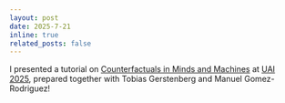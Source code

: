 ```yaml
---
layout: post
date: 2025-7-21
inline: true
related_posts: false
---
```


I presented a tutorial on [Counterfactuals in Minds and Machines](https://learning.mpi-sws.org/counterfactuals-uai25) at [UAI 2025](https://www.auai.org/uai2025/), prepared together with Tobias Gerstenberg and Manuel Gomez-Rodriguez!
